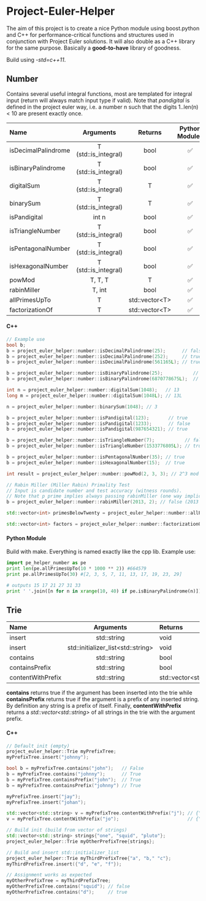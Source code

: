 Project-Euler-Helper
====================
The aim of this project is to create a nice Python module using boost.python and C++ for performance-critical functions and structures used in conjunction with Project Euler solutions. It will also double as a C++ library for the same purpose. Basically a **good-to-have** library of goodness.

Build using *-std=c++11*.

## Number
Contains several useful integral functions, most are templated for integral input (return will always match input type if valid). Note that *pandigital* is defined in the project euler way, i.e. a number n such that the digits 1..len(n) < 10 are present exactly once.

| Name | Arguments | Returns | Python Module? |
| :---- | :---: | :---: | :---: |
|isDecimalPalindrome | T (std::is_integral) | bool | :white_check_mark: |
|isBinaryPalindrome | T (std::is_integral) | bool | :white_check_mark: |
|digitalSum | T (std::is_integral) | T | :white_check_mark: |
|binarySum | T (std::is_integral) | T | :white_check_mark: |
|isPandigital | int n | bool | :white_check_mark: |
|isTriangleNumber | T (std::is_integral) | bool | :white_check_mark: |
|isPentagonalNumber | T (std::is_integral) | bool |:white_check_mark: |
|isHexagonalNumber | T (std::is_integral) | bool | :white_check_mark: |
|powMod | T, T, T | T | :white_check_mark: |
|rabinMiller | T, int | bool | :white_check_mark: |
|allPrimesUpTo | T | std::vector&lt;T&gt; | :white_check_mark: |
|factorizationOf | T | std::vector&lt;T&gt;| :white_check_mark: |

#### C++
```c++
// Example use
bool b;
b = project_euler_helper::number::isDecimalPalindrome(25);      // false
b = project_euler_helper::number::isDecimalPalindrome(252);     // true
b = project_euler_helper::number::isDecimalPalindrome(561165L); // true

b = project_euler_helper::number::isBinaryPalindrome(25);           // false
b = project_euler_helper::number::isBinaryPalindrome(6870778675L);  // true

int n = project_euler_helper::number::digitalSum(1048);   // 13
long m = project_euler_helper::number::digitalSum(1048L); // 13L

n = project_euler_helper::number::binarySum(1048); // 3

b = project_euler_helper::number::isPandigital(123);       // true
b = project_euler_helper::number::isPandigital(1233);      // false
b = project_euler_helper::number::isPandigital(987654321); // true

b = project_euler_helper::number::isTriangleNumber(7);           // false
b = project_euler_helper::number::isTriangleNumber(1533776805L); // true

b = project_euler_helper::number::isPentagonalNumber(35); // true
b = project_euler_helper::number::isHexagonalNumber(15);  // true

int result = project_euler_helper::number::powMod(2, 3, 3); // 2^3 mod 3 = 8 mod 3 = 2

// Rabin Miller (Miller Rabin) Primality Test
// Input is candidate number and test accuracy (witness rounds).
// Note that p prime implies always passing rabinMiller (one way implication)
b = project_euler_helper::number::rabinMiller(2013, 2); // false (2013 is composite)

std::vector<int> primesBelowTwenty = project_euler_helper::number::allPrimesUpTo(20); // {2, 3, 5, 7, 11, 13, 17, 19}

std::vector<int> factors = project_euler_helper::number::factorizationOf(757120); // {2, 2, 2, 2, 2, 2, 2, 5, 7, 13, 13}
```

#### Python Module
Build with make. Everything is named exactly like the cpp lib. Example use:
```Python
import pe_helper_number as pe
print len(pe.allPrimesUpTo(10 * 1000 ** 2)) #664579
print pe.allPrimesUpTo(30) #[2, 3, 5, 7, 11, 13, 17, 19, 23, 29]

# outputs 15 17 21 27 31 33
print ' '.join([n for n in xrange(10, 40) if pe.isBinaryPalindrome(n)])

```

## Trie
| Name | Arguments | Returns |
| :---- | :---: | :--- |
| insert | std::string | void |
| insert | std::initializer_list&lt;std::string&gt; | void |
| contains | std::string | bool |
| containsPrefix | std::string | bool |
| contentWithPrefix | std::string | std::vector&lt;std::string&gt; |


**contains** returns true if the argument has been inserted into the trie while **containsPrefix** returns true if the argument is a prefix of any inserted string. By definition any string is a prefix of itself. Finally, **contentWithPrefix** returns a *std::vector&lt;std::string&gt;* of all strings in the trie with the argument prefix. 

#### C++
```c++
// Default init (empty)
project_euler_helper::Trie myPrefixTree;
myPrefixTree.insert("johnny");

bool b = myPrefixTree.contains("john");   // False
b = myPrefixTree.contains("johnny");      // True
b = myPrefixTree.containsPrefix("john");  // True
b = myPrefixTree.containsPrefix("johnny") // True

myPrefixTree.insert("jay");
myPrefixTree.insert("johan");

std::vector<std::string> v = myPrefixTree.contentWithPrefix("j"); // {"johnny", "jay", "johan"}
v = myPrefixTree.contentWithPrefix("jo");                         // {"johnny", "johan"}

// Build init (build from vector of strings)
std::vector<std::string> strings{"one", "squid", "pluto"};
project_euler_helper::Trie myOtherPrefixTree{strings};

// Build and insert std::initializer_list
project_euler_helper::Trie myThirdPrefixTree{"a", "b," "c"};
myThirdPrefixTree.insert({"d", "e", "f"});

// Assignment works as expected
myOtherPrefixTree = myThirdPrefixTree;
myOtherPrefixTree.contains("squid"); // false
myOtherPrefixTree.contains("d");     // true
```
